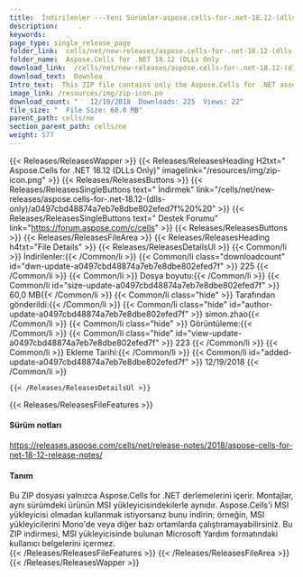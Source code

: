 ```yaml
---
title:  İndirilenler ---Yeni Sürümler-aspose.cells-for-.net-18.12-(dlls-only) .
description:     .
keywords:     .
page_type: single_release_page
folder_link:  cells/net/new-releases/aspose.cells-for-.net-18.12-(dlls-only)
folder_name:  Aspose.Cells for .NET 18.12 (DLLs Only
download_link:  /cells/net/new-releases/aspose.cells-for-.net-18.12-(dlls-only)/a0497cbd48874a7eb7e8dbe802efed7
download_text:  Downloa
Intro_text:  This ZIP file contains only the Aspose.Cells for .NET assemblies. The assemblies..
image_link: /resources/img/zip-icon.pn
download_count: "   12/19/2018  Downloads: 225  Views: 22"
file_size: "  File Size: 60.0 MB"
parent_path: cells/ne
section_parent_path: cells/ne
weight: 577
---
```

{{< Releases/ReleasesWapper >}}
  {{< Releases/ReleasesHeading H2txt=" Aspose.Cells for .NET 18.12 (DLLs Only)" imagelink="/resources/img/zip-icon.png" >}}
  {{< Releases/ReleasesButtons >}}
    {{< Releases/ReleasesSingleButtons text=" İndirmek" link="/cells/net/new-releases/aspose.cells-for-.net-18.12-(dlls-only)/a0497cbd48874a7eb7e8dbe802efed7f%20%20" >}}
    {{< Releases/ReleasesSingleButtons text=" Destek Forumu" link="https://forum.aspose.com/c/cells" >}}
  {{< Releases/ReleasesButtons >}}
  {{< Releases/ReleasesFileArea >}}
    {{< Releases/ReleasesHeading h4txt="File Details" >}}
    {{< Releases/ReleasesDetailsUl >}}
            {{< Common/li >}} İndirilenler:{{< /Common/li >}} 
      {{< Common/li class="downloadcount" id="dwn-update-a0497cbd48874a7eb7e8dbe802efed7f" >}} 225 {{< /Common/li >}} 
      {{< Common/li >}} Dosya boyutu:{{< /Common/li >}} 
      {{< Common/li id="size-update-a0497cbd48874a7eb7e8dbe802efed7f" >}} 60,0 MB{{< /Common/li >}} 
      {{< Common/li class="hide" >}} Tarafından gönderildi:{{< /Common/li >}} 
      {{< Common/li class="hide" id="author-update-a0497cbd48874a7eb7e8dbe802efed7f" >}} simon.zhao{{< /Common/li >}} 
      {{< Common/li class="hide" >}} Görüntüleme:{{< /Common/li >}} 
      {{< Common/li class="hide" id="view-update-a0497cbd48874a7eb7e8dbe802efed7f" >}} 223 {{< /Common/li >}} 
      {{< Common/li >}} Ekleme Tarihi:{{< /Common/li >}} 
      {{< Common/li id="added-update-a0497cbd48874a7eb7e8dbe802efed7f" >}} 12/19/2018 {{< /Common/li >}} 

    {{< /Releases/ReleasesDetailsUl >}}

  {{< Releases/ReleasesFileFeatures >}}
      <h4>Sürüm notları</h4><div><a href="https://releases.aspose.com/cells/net/release-notes/2018/aspose-cells-for-net-18-12-release-notes/">https://releases.aspose.com/cells/net/release-notes/2018/aspose-cells-for-net-18-12-release-notes/</a></div><h4>Tanım</h4><div class="HTMLDescription">Bu ZIP dosyası yalnızca Aspose.Cells for .NET derlemelerini içerir. Montajlar, aynı sürümdeki ürünün MSI yükleyicisindekilerle aynıdır. Aspose.Cells'i MSI yükleyicisi olmadan kullanmak istiyorsanız bunu indirin; örneğin, MSI yükleyicilerini Mono'de veya diğer bazı ortamlarda çalıştıramayabilirsiniz. Bu ZIP indirmesi, MSI yükleyicisinde bulunan Microsoft Yardım formatındaki kullanıcı belgelerini içermez.</div>
  {{< /Releases/ReleasesFileFeatures >}}
 {{< /Releases/ReleasesFileArea >}}
{{< /Releases/ReleasesWapper >}}
